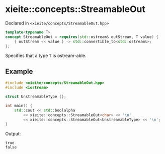 # xieite::concepts::StreamableOut
Declared in `<xieite/concepts/StreamableOut.hpp>`
```cpp
template<typename T>
concept StreamableOut = requires(std::ostream& outStream, T value) {
	{ outStream << value } -> std::convertible_to<std::ostream&>;
};
```
Specifies that a type `T` is ostream-able.
## Example
```cpp
#include <xieite/concepts/StreamableOut.hpp>
#include <iostream>

struct UnstreamableType {};

int main() {
	std::cout << std::boolalpha
		<< xieite::concepts::StreamableOut<char> << '\n'
		<< xieite::concepts::StreamableOut<UnstreamableType> << '\n';
}
```
Output:
```
true
false
```
